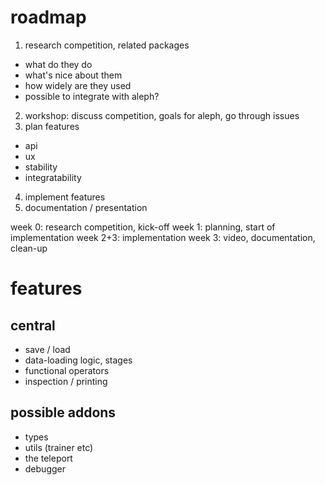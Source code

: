 
# roadmap

1. research competition, related packages
 - what do they do
 - what's nice about them
 - how widely are they used
 - possible to integrate with aleph?
2. workshop: discuss competition, goals for aleph, go through issues
3. plan features
 - api
 - ux
 - stability
 - integratability
4. implement features
5. documentation / presentation

week 0: research competition, kick-off
week 1: planning, start of implementation
week 2+3: implementation
week 3: video, documentation, clean-up

# features

## central

- save / load
- data-loading logic, stages
- functional operators
- inspection / printing

## possible addons

- types
- utils (trainer etc)
- the teleport
- debugger
